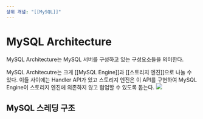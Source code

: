 ```yaml
---
상위 개념: "[[MySQL]]"
---
```

# MySQL Architecture
MySQL Architecture는 MySQL 서버를 구성하고 있는 구성요소들을 의미한다.

MySQL Architecutre는 크게 [[MySQL Engine]]과 [[스토리지 엔진]]으로 나눌 수 있다. 이들 사이에는 Handler API가 있고 스토리지 엔진은 이 API를 구현하여 MySQL Engine이 스토리지 엔진에 의존하지 않고 협업할 수 있도록 돕는다.
![](https://i.imgur.com/MufSN5D.png)

## MySQL 스레딩 구조
